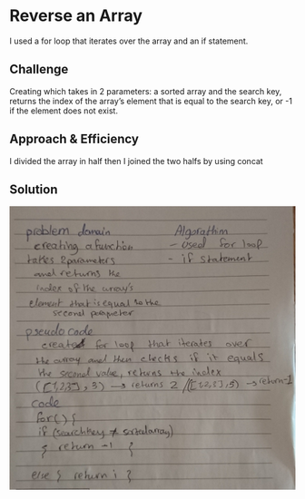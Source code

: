 # Reverse an Array
<!-- Short summary or background information -->
I used a for loop that iterates over the array and an if statement.

## Challenge
<!-- Description of the challenge -->
Creating which takes in 2 parameters: a sorted array and the search key, returns the index of the array’s element that is equal to the search key, or -1 if the element does not exist.

## Approach & Efficiency
<!-- What approach did you take? Why? What is the Big O space/time for this approach? -->
I divided the array in half then I joined the two halfs by using concat

## Solution
<!-- Embedded whiteboard image -->
![Whitboard](../../assets/whiteboardCC3.JPG)
